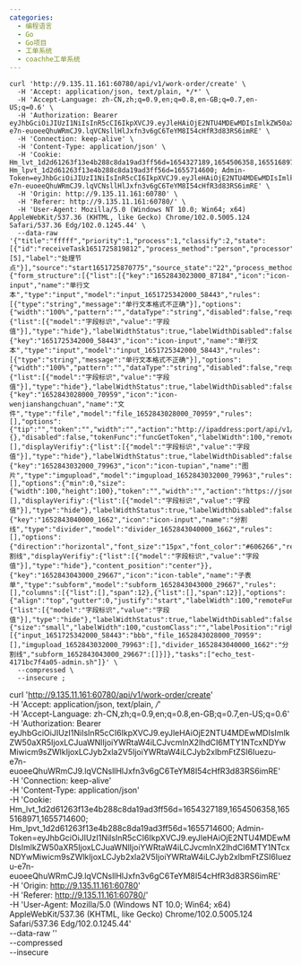 ```yaml
---
categories:
  - 编程语言
  - Go
  - Go项目
  - 工单系统
  - coachhe工单系统
---
```

```shell
curl 'http://9.135.11.161:60780/api/v1/work-order/create' \
  -H 'Accept: application/json, text/plain, */*' \
  -H 'Accept-Language: zh-CN,zh;q=0.9,en;q=0.8,en-GB;q=0.7,en-US;q=0.6' \
  -H 'Authorization: Bearer eyJhbGciOiJIUzI1NiIsInR5cCI6IkpXVCJ9.eyJleHAiOjE2NTU4MDEwMDIsImlkZW50aXR5IjoxLCJuaWNlIjoiYWRtaW4iLCJvcmlnX2lhdCI6MTY1NTcxNDYwMiwicm9sZWlkIjoxLCJyb2xla2V5IjoiYWRtaW4iLCJyb2xlbmFtZSI6Iuezu-e7n-euoeeQhuWRmCJ9.lqVCNsllHlJxfn3v6gC6TeYM8I54cHfR3d83RS6imRE' \
  -H 'Connection: keep-alive' \
  -H 'Content-Type: application/json' \
  -H 'Cookie: Hm_lvt_1d2d61263f13e4b288c8da19ad3ff56d=1654327189,1654506358,1655168971,1655714600; Hm_lpvt_1d2d61263f13e4b288c8da19ad3ff56d=1655714600; Admin-Token=eyJhbGciOiJIUzI1NiIsInR5cCI6IkpXVCJ9.eyJleHAiOjE2NTU4MDEwMDIsImlkZW50aXR5IjoxLCJuaWNlIjoiYWRtaW4iLCJvcmlnX2lhdCI6MTY1NTcxNDYwMiwicm9sZWlkIjoxLCJyb2xla2V5IjoiYWRtaW4iLCJyb2xlbmFtZSI6Iuezu-e7n-euoeeQhuWRmCJ9.lqVCNsllHlJxfn3v6gC6TeYM8I54cHfR3d83RS6imRE' \
  -H 'Origin: http://9.135.11.161:60780' \
  -H 'Referer: http://9.135.11.161:60780/' \
  -H 'User-Agent: Mozilla/5.0 (Windows NT 10.0; Win64; x64) AppleWebKit/537.36 (KHTML, like Gecko) Chrome/102.0.5005.124 Safari/537.36 Edg/102.0.1245.44' \
  --data-raw '{"title":"fffff","priority":1,"process":1,"classify":2,"state":[{"id":"receiveTask1651725819812","process_method":"person","processor":[5],"label":"处理节点"}],"source":"start1651725870775","source_state":"22","process_method":"","tpls":{"form_structure":[{"list":[{"key":"1652843023000_87184","icon":"icon-input","name":"单行文本","type":"input","model":"input_1651725342000_58443","rules":[{"type":"string","message":"单行文本格式不正确"}],"options":{"width":"100%","pattern":"","dataType":"string","disabled":false,"required":false,"labelWidth":100,"remoteFunc":"func_1651725342000_58443","placeholder":"","defaultValue":"","showPassword":false,"displayVerifiy":{"list":[{"model":"字段标识","value":"字段值"}],"type":"hide"},"labelWidthStatus":true,"labelWidthDisabled":false}},{"key":"1651725342000_58443","icon":"icon-input","name":"单行文本","type":"input","model":"input_1651725342000_58443","rules":[{"type":"string","message":"单行文本格式不正确"}],"options":{"width":"100%","pattern":"","dataType":"string","disabled":false,"required":false,"labelWidth":100,"remoteFunc":"func_1651725342000_58443","placeholder":"","defaultValue":"","showPassword":false,"displayVerifiy":{"list":[{"model":"字段标识","value":"字段值"}],"type":"hide"},"labelWidthStatus":true,"labelWidthDisabled":false}},{"key":"1652843028000_70959","icon":"icon-wenjianshangchuan","name":"文件","type":"file","model":"file_1652843028000_70959","rules":[],"options":{"tip":"","token":"","width":"","action":"http://ipaddress:port/api/v1/public/uploadFile","domain":"http://pfp81ptt6.bkt.clouddn.com/","length":9,"headers":{},"disabled":false,"tokenFunc":"funcGetToken","labelWidth":100,"remoteFunc":"func_1652843028000_70959","defaultValue":[],"displayVerifiy":{"list":[{"model":"字段标识","value":"字段值"}],"type":"hide"},"labelWidthStatus":true,"labelWidthDisabled":false}},{"key":"1652843032000_79963","icon":"icon-tupian","name":"图片","type":"imgupload","model":"imgupload_1652843032000_79963","rules":[],"options":{"min":0,"size":{"width":100,"height":100},"token":"","width":"","action":"https://jsonplaceholder.typicode.com/photos/","domain":"http://pfp81ptt6.bkt.clouddn.com/","isEdit":false,"length":8,"isQiniu":false,"disabled":false,"isDelete":false,"multiple":false,"tokenFunc":"funcGetToken","labelWidth":100,"remoteFunc":"func_1652843032000_79963","defaultValue":[],"displayVerifiy":{"list":[{"model":"字段标识","value":"字段值"}],"type":"hide"},"labelWidthStatus":true,"labelWidthDisabled":false}},{"key":"1652843040000_1662","icon":"icon-input","name":"分割线","type":"divider","model":"divider_1652843040000_1662","rules":[],"options":{"direction":"horizontal","font_size":"15px","font_color":"#606266","remoteFunc":"func_1652843040000_1662","font_family":"","font_weight":"500","defaultValue":"分割线","displayVerifiy":{"list":[{"model":"字段标识","value":"字段值"}],"type":"hide"},"content_position":"center"}},{"key":"1652843043000_29667","icon":"icon-table","name":"子表单","type":"subform","model":"subform_1652843043000_29667","rules":[],"columns":[{"list":[],"span":12},{"list":[],"span":12}],"options":{"align":"top","gutter":0,"justify":"start","labelWidth":100,"remoteFunc":"func_1652843043000_29667","displayVerifiy":{"list":[{"model":"字段标识","value":"字段值"}],"type":"hide"},"labelWidthStatus":true,"labelWidthDisabled":false}}],"config":{"size":"small","labelWidth":100,"customClass":"","labelPosition":"right"},"id":1}],"form_data":[{"input_1651725342000_58443":"bbb","file_1652843028000_70959":[],"imgupload_1652843032000_79963":[],"divider_1652843040000_1662":"分割线","subform_1652843043000_29667":[]}]},"tasks":["echo_test-4171bc7f4a05-admin.sh"]}' \
  --compressed \
  --insecure ;
```











curl 'http://9.135.11.161:60780/api/v1/work-order/create' \
  -H 'Accept: application/json, text/plain, */*' \
  -H 'Accept-Language: zh-CN,zh;q=0.9,en;q=0.8,en-GB;q=0.7,en-US;q=0.6' \
  -H 'Authorization: Bearer eyJhbGciOiJIUzI1NiIsInR5cCI6IkpXVCJ9.eyJleHAiOjE2NTU4MDEwMDIsImlkZW50aXR5IjoxLCJuaWNlIjoiYWRtaW4iLCJvcmlnX2lhdCI6MTY1NTcxNDYwMiwicm9sZWlkIjoxLCJyb2xla2V5IjoiYWRtaW4iLCJyb2xlbmFtZSI6Iuezu-e7n-euoeeQhuWRmCJ9.lqVCNsllHlJxfn3v6gC6TeYM8I54cHfR3d83RS6imRE' \
  -H 'Connection: keep-alive' \
  -H 'Content-Type: application/json' \
  -H 'Cookie: Hm_lvt_1d2d61263f13e4b288c8da19ad3ff56d=1654327189,1654506358,1655168971,1655714600; Hm_lpvt_1d2d61263f13e4b288c8da19ad3ff56d=1655714600; Admin-Token=eyJhbGciOiJIUzI1NiIsInR5cCI6IkpXVCJ9.eyJleHAiOjE2NTU4MDEwMDIsImlkZW50aXR5IjoxLCJuaWNlIjoiYWRtaW4iLCJvcmlnX2lhdCI6MTY1NTcxNDYwMiwicm9sZWlkIjoxLCJyb2xla2V5IjoiYWRtaW4iLCJyb2xlbmFtZSI6Iuezu-e7n-euoeeQhuWRmCJ9.lqVCNsllHlJxfn3v6gC6TeYM8I54cHfR3d83RS6imRE' \
  -H 'Origin: http://9.135.11.161:60780' \
  -H 'Referer: http://9.135.11.161:60780/' \
  -H 'User-Agent: Mozilla/5.0 (Windows NT 10.0; Win64; x64) AppleWebKit/537.36 (KHTML, like Gecko) Chrome/102.0.5005.124 Safari/537.36 Edg/102.0.1245.44' \
  --data-raw '' \
  --compressed \
  --insecure

































